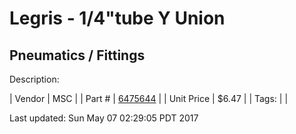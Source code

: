 # Legris - 1/4"tube Y Union
## Pneumatics / Fittings
Description: 	 

| Vendor | MSC | 
| Part # | [6475644](http://www.mscdirect.com/) | 
| Unit Price | $6.47 | 
| Tags: |  | 

Last updated: Sun May 07 02:29:05 PDT 2017